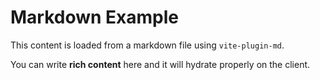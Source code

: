 # Markdown Example

This content is loaded from a markdown file using `vite-plugin-md`.

You can write **rich content** here and it will hydrate properly on the client.
